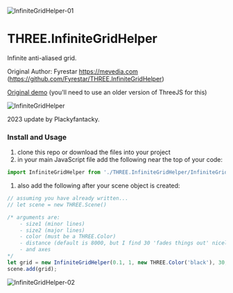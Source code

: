 ![InfiniteGridHelper-01](https://user-images.githubusercontent.com/28584767/157970587-bbcca0d6-7502-41fd-8a7b-fff087c36730.png)

# THREE.InfiniteGridHelper
Infinite anti-aliased grid.

Original Author: Fyrestar https://mevedia.com (https://github.com/Fyrestar/THREE.InfiniteGridHelper)

[Original demo](https://codepen.io/Fyrestar/pen/wLxjYj) (you'll need to use an older version of ThreeJS for this)

![InfiniteGridHelper](https://mevedia.com/share/InfiniteGridHelper.jpg)

2023 update by Plackyfantacky.

### Install and Usage

1. clone this repo or download the files into your project
2. in your main JavaScript file add the following near the top of your code:
```javascript
import InfiniteGridHelper from './THREE.InfiniteGridHelper/InfiniteGridHelper.js';
```
1. also add the following after your scene object is created:
```javascript
// assuming you have already written...
// let scene = new THREE.Scene()

/* arguments are:
	- size1 (minor lines)
	- size2 (major lines)
	- color (must be a THREE.Color)
	- distance (default is 8000, but I find 30 'fades things out' nicely)
	- and axes
*/
let grid = new InfiniteGridHelper(0.1, 1, new THREE.Color('black'), 30, 'xzy');
scene.add(grid);
```

![InfiniteGridHelper-02](https://adamtrickett.com/Screenshot-2023-08-03.png)



